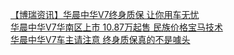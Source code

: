   
[【博瑞资讯】华晨中华V7终身质保 让你用车无忧](http://www.dianyue.me/archives/187/mf0ic51zt5weabi7/)  
[华晨中华V7华南区上市 10.87万起售 民族价格宝马技术](http://www.dianyue.me/archives/168/nrvjt5ce7dxn97le/)  
[华晨中华V7车主请注意 终身质保真的不是噱头](http://www.dianyue.me/archives/890/z3hjnhxrgcvz09w9/)